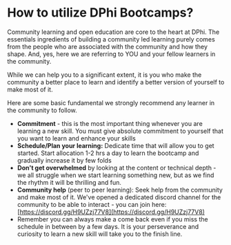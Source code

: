 # How to utilize DPhi Bootcamps?

Community learning and open education are core to the heart at DPhi. The essentials ingredients of building a community led learning purely comes from the people who are associated with the community and how they shape. And, yes, here we are referring to YOU and your fellow learners in the community.

While we can help you to a significant extent, it is you who make the community a better place to learn and identify a better version of yourself to make most of it.

Here are some basic fundamental we strongly recommend any learner in the community to follow.

* **Commitment** - this is the most important thing whenever you are learning a new skill. You must give absolute commitment to yourself that you want to learn and enhance your skills
* **Schedule/Plan your learning:** Dedicate time that will allow you to get started. Start allocation 1-2 hrs a day to learn the bootcamp and gradually increase it by few folds
* **Don't get overwhelmed** by looking at the content or technical depth - we all struggle when we start learning something new, but as we find the rhythm it will be thrilling and fun.&#x20;
* **Community help** (peer to peer learning): Seek help from the community and make most of it. We've opened a dedicated discord channel for the community to be able to interact - you can join here: [https://discord.gg/H9UZzj77V8](https://discord.gg/H9UZzj77V8) &#x20;
* Remember you can always make a come back even if you miss the schedule in between by a few days. It is your perseverance and curiosity to learn a new skill will take you to the finish line.
